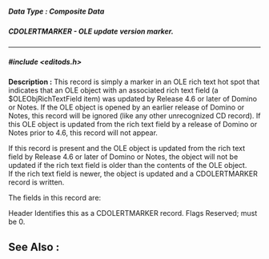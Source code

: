 ##### Data Type : Composite Data
##### CDOLERTMARKER - OLE update version marker.
---
##### #include <editods.h>
**Description :**
This record is simply a marker in an OLE rich text hot spot that indicates that 
an OLE object with an associated rich text field (a $OLEObjRichTextField item) 
was updated by Release 4.6 or later of Domino or Notes.  If the OLE object is 
opened by an earlier release of Domino or Notes, this record will be ignored 
(like any other unrecognized CD record).  If this OLE object is updated from 
the rich text field by a release of Domino or Notes prior to 4.6, this record 
will not appear.

If this record is present and the OLE object is updated from the rich text 
field by Release 4.6 or later of Domino or Notes, the object will not be 
updated if the rich text field is older than the contents of the OLE object.  
If the rich text field is newer, the object is updated and a CDOLERTMARKER 
record is written.

The fields in this record are:

Header  Identifies this as a CDOLERTMARKER record.
Flags  Reserved;  must be 0.

**See Also :**
[](D:/md_files/.md)
---
